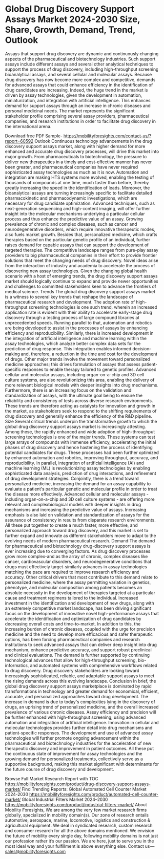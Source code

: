 # Global Drug Discovery Support Assays Market 2024-2030 Size, Share, Growth, Demand, Trend, Outlook
Assays that support drug discovery are dynamic and continuously changing aspects of the pharmaceutical and biotechnology industries. Such support assays include different assays and several other analytical techniques to support the process of drug discovery, including high-throughput screening bioanalytical assays, and several cellular and molecular assays. Because drug discovery has now become more complex and competitive, demands for advanced assays that could enhance efficiency in the identification of drug candidates are increasing. Indeed, the huge trend in the market is driven by assay technologies, given the development in automation, miniaturization, and integration with artificial intelligence. This enhances demand for support assays through an increase in chronic diseases and personal medicinal needs. The market represents the significant stakeholder profile comprising several assay providers, pharmaceutical companies, and research institutions in order to facilitate drug discovery in the international arena.

Download free PDF Sample-  https://mobilityforesights.com/contact-us/?report=60592
Outlook
Continuous technology advancements in the drug discovery support assays market, along with higher demand for more enhanced and accurate drug discovery processes, will drive this market into major growth. From pharmaceuticals to biotechnology, the pressure to deliver new therapeutics in a timely and cost-effective manner has never been greater, and pharmaceutical companies have never required sophisticated assay technologies as much as it is now. Automation and integration are making HTS systems more evolved, enabling the testing of thousands of compounds at one time, much faster than before, thereby greatly increasing the speed in the identification of leads. Moreover, the bioanalytical assays are turning increasingly specific to facilitate detailed pharmacokinetic and pharmacodynamic investigations, which are necessary for drug candidate optimization. Advanced techniques, such as next-generation sequencing and high-content imaging, will offer further insight into the molecular mechanisms underlying a particular cellular process and thus enhance the predictive value of an assay. Growing prevalence of chronic and complex diseases, such as cancer and neurodegenerative disorders, which require innovative therapeutic modes, also fuels market growth. Besides that, personalized medicine, which crafts therapies based on the particular genetic profile of an individual, further raises demand for capable assays that can support the development of targeted therapies. The competitive landscape ranges from pure-play assay providers to big pharmaceutical companies in their effort to provide frontier solutions that meet the changing needs of drug discovery. Novel ideas arise from the interaction of industry and academia to accelerate the process of discovering new assay technologies. Given the changing global health scenario with a host of emerging trends, the drug discovery support assays market should logically continue to expand and provide newer opportunities and challenges to committed stakeholders keen to advance the frontiers of medical science.
Trends
The global drug discovery support assays market is a witness to several key trends that reshape the landscape of pharmaceutical research and development. The adoption rate of high-throughput screening technologies is one such trend, wherein an increased application rate is evident with their ability to accelerate early-stage drug discovery through a testing process of large compound libraries at unprecedented speeds. Running parallel to that, automation and robotics are being developed to assist in the processes of assays by enhancing efficiency and reproducibility. Similarly, there is increased development in the integration of artificial intelligence and machine learning within the assay technologies, which analyze better complex data sets for the prediction of drug response. This integration enables informed decision-making and, therefore, a reduction in the time and cost for the development of drugs. Other major trends involve the movement toward personalized medicine approaches; this drives formulation of assays that assess patient-specific responses to enable therapy tailored to genetic profiles. Advanced cellular and molecular assays, including organ-on-a-chip and 3D cell culture systems, are also revolutionizing this area, enabling the delivery of more relevant biological models with deeper insights into drug mechanisms. Furthermore, there is an increasing focus on the validation and standardization of assays, with the ultimate goal being to ensure the reliability and consistency of tests across diverse research environments. These trends are therefore acting as catalysts for innovation and growth in the market, as stakeholders seek to respond to the shifting requirements of drug discovery and generally enhance the efficiency of the R&D pipeline.
Size
Several critical trends underpin the transformative growth to which the global drug discovery support assays market is increasingly attesting. Among these, the rapidly enhanced and wide adoption of high-throughput screening technologies is one of the major trends. These systems can test large arrays of compounds with immense efficiency, accelerating the initial phases of drug discovery and hence hastening the process of identifying potential candidates for drugs. These processes had been further optimized by enhanced automation and robotics, improving throughput, accuracy, and reproducibility. In parallel, integration of artificial intelligence (AI) and machine learning (ML) is revolutionizing assay technologies by enabling sophisticated data analysis, prediction of drug interactions, and refinement of drug development strategies. Conjointly, there is a trend toward personalized medicine, increasing the demand for an assay capability to evaluate a patient's particular genetic and molecular profile in order to treat the disease more effectively. Advanced cellular and molecular assays - including organ-on-a-chip and 3D cell culture systems - are offering more relevant and complexbiological models with deeper insights in drug mechanisms and increasing the predictive value of assays. Increasing emphasis is also laid on validation and standardization of assays for the assurance of consistency in results from disparate research environments. All these put together to create a much faster, more effective, and personalized approach toward drug discovery, and this market is set to further expand and innovate as different stakeholders move to adapt to the evolving needs of modern pharmaceutical research.
Demand
The demand for pharmaceutical and biotechnology drug-discovery support assays is ever increasing due to converging factors. As drug discovery processes grow more complex-and as the array of chronic, complex diseases like cancer, cardiovascular disorders, and neurodegenerative conditions that drugs must effectively target-similarly advances in assay technologies matching the pace are required to improve research efficiency and accuracy. Other critical drivers that most contribute to this demand relate to personalized medicine, where the assay permitting variation in genetics, phenotype, and molecular composition among patients becomes an absolute necessity in the development of therapies targeted at a particular cause and treatment regimens tailored to the individual. Increased investment in the identification and development of new drugs, along with an extremely competitive market landscape, has been driving significant focus on the development of innovative novel high-performance assays that accelerate the identification and optimization of drug candidates by decreasing overall costs and time-to-market. In addition to this, the increasing burden of chronic diseases, coupled with the urge for precision medicine and the need to develop more efficacious and safer therapeutic options, has been forcing pharmaceutical companies and research institutions to seek advanced assays that can deliver deep insight into drug mechanism, enhance predictive accuracy, and support robust preclinical and clinical evaluations. The demand is further supported by continuing technological advances that allow for high-throughput screening, bio-informatics, and automated systems with comprehensive workflows related to drug discovery. Drug discovery stakeholders are looking toward increasingly sophisticated, reliable, and adaptable support assays to meet the rising demands across this evolving landscape.
Conclusion
In brief, the global drug discovery support assays marketplace is dominated by rapid transformations in technology and greater demand for economical, efficient, accurate, and personalized approaches toward drug development. The increase in demand is due to today's complexities lying in the discovery of drugs, an uprising trend of personalized medicine, and the overall increased prevalence of various chronic diseases. Assay efficiency and precision will be further enhanced with high-throughput screening, using advanced automation and integration of artificial intelligence. Innovation in cellular and molecular technologies provides further detail into drug mechanisms and patient-specific responses. The development and use of advanced assay technologies will further promote ongoing advancement within the pharmaceutical and biotechnology industries for the acceleration of new therapeutic discovery and improvement in patient outcomes. All these put the continuous state of improvement for assay technologies and the growing demand for personalized treatments, collectively serve as a supportive background, making this market significant with determinants for the future course of drug discovery and development.

Browse Full Market Research Report with TOC   https://mobilityforesights.com/product/drug-discovery-support-assays-market/
Find Trending Reports:
Global Automated Cell Counter Market 2024-2030
https://mobilityforesights.com/product/automated-cell-counter-market/
Global Industrial Filters Market 2024–2030
https://mobilityforesights.com/product/industrial-filters-market/
About Mobility Foresights,
We are among the very few market research firms globally, specialized in mobility domain(s). Our zone of research entails automotive, aerospace, marine, locomotive, logistics and construction & agricultural equipment. We deal in syndicated research, custom research and consumer research for all the above domains mentioned.
We envision the future of mobility every single day, following mobility domains is not just our profession rather it’s our passion. We are here, just to serve you in the most ideal way and your fulfillment is above everything else. Contact us — sales@mobilityforesights.com

